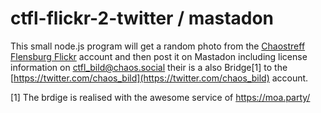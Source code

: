 # ctfl-flickr-2-twitter / mastadon
This small node.js program will get a random photo from the [Chaostreff Flensburg Flickr](https://www.flickr.com/photos/157585171@N05/) account and then post it on Mastadon including license information on [ctfl_bild@chaos.social](https://chaos.social/@ctfl_bild) their is a also Bridge[1] to the  [https://twitter.com/chaos_bild](https://twitter.com/chaos_bild) account.

[1] The brdige is realised with the awesome service of https://moa.party/
